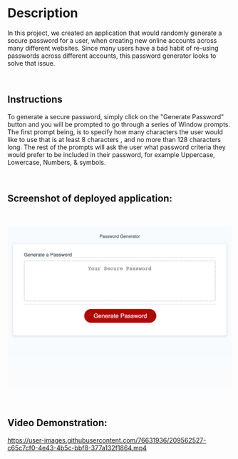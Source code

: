 
# Description 

In this project, we created an application that would randomly generate a secure password for a user, when creating new online accounts across many different websites. Since many users have a bad habit of re-using passwords across different accounts, this password generator looks to solve that issue. 

<br>

## Instructions

To generate a secure password, simply click on the "Generate Password" button and you will be prompted to go through a series of Window prompts. The first prompt being, is to specify how many characters the user would like to use that is at least 8 characters , and no more than 128 characters long. The rest of the prompts will ask the user what password criteria they would prefer to be included in their password, for example Uppercase, Lowercase, Numbers, & symbols. 

<br>

## Screenshot of deployed application:
<br>

![](./images/_Users_mattn_repos_password-generator_index.html.png)

<br>

## Video Demonstration: 



https://user-images.githubusercontent.com/76631936/209562527-c65c7cf0-4e43-4b5c-bbf8-377a132f1864.mp4

